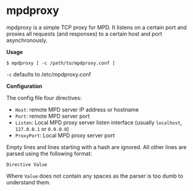 # mpdproxy

mpdproxy is a simple TCP proxy for MPD. It listens on a certain port and proxies all requests (and responses) to a certain host and port asynchronously.

**Usage**
```
$ mpdproxy [ -c /path/to/mpdproxy.conf ]
```

`-c` defaults to /etc/mpdproxy.conf

**Configuration**

The config file four directives:

- `Host`: remote MPD server IP address or hostname
- `Port`: remote MPD server port
- `Listen`: Local MPD proxy server listen interface (usually `localhost`, `127.0.0.1` or `0.0.0.0`)
- `ProxyPort`: Local MPD proxy server port

Empty lines and lines starting with a hash are ignored. All other lines are parsed using the following format:
```
Directive Value
```
Where `Value` does not contain any spaces as the parser is too dumb to understand them.

